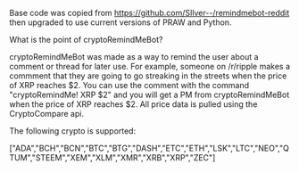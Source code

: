 Base code was copied from https://github.com/SIlver--/remindmebot-reddit then upgraded to use current versions of PRAW and Python.

What is the point of cryptoRemindMeBot?

cryptoRemindMeBot was made as a way to remind the user about a comment or thread for later use.
For example, someone on /r/ripple makes a commment that they are going to go streaking in the streets when the price of XRP reaches $2. You can use the comment with the command "cryptoRemindMe! XRP $2" and you will get a PM from cryptoRemindMeBot when the price of XRP reaches $2. All price data is pulled using the CryptoCompare api.

The following crypto is supported:

["ADA","BCH","BCN","BTC","BTG","DASH","ETC","ETH","LSK","LTC","NEO","QTUM","STEEM","XEM","XLM","XMR","XRB","XRP","ZEC"]
